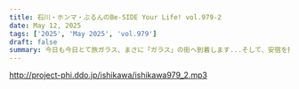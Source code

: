 ```yaml
---
title: 石川・ホンマ・ぶるんのBe-SIDE Your Life! vol.979-2
date: May 12, 2025
tags: ['2025', 'May 2025', 'vol.979']
draft: false
summary: 今日も今日とて旅ガラス、まさに「ガラス」の街へ到着します...そして、安宿を探すくせに大きい街を目指すこの男。その目的は...
---
```


http://project-phi.ddo.jp/ishikawa/ishikawa979_2.mp3